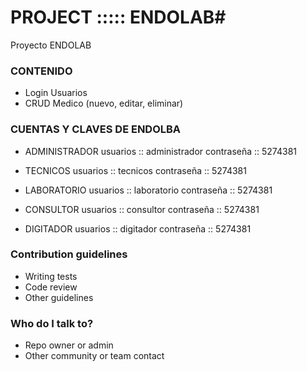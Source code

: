 # PROJECT ::::: ENDOLAB#

Proyecto ENDOLAB

### CONTENIDO ###

* Login Usuarios
* CRUD Medico (nuevo, editar, eliminar)

### CUENTAS Y CLAVES DE ENDOLBA ###

* ADMINISTRADOR 
  usuarios   :: administrador
  contraseña :: 5274381

* TECNICOS
  usuarios   :: tecnicos
  contraseña :: 5274381

* LABORATORIO
  usuarios   :: laboratorio
  contraseña :: 5274381

* CONSULTOR
  usuarios   :: consultor
  contraseña :: 5274381

* DIGITADOR
  usuarios   :: digitador
  contraseña :: 5274381

### Contribution guidelines ###

* Writing tests
* Code review
* Other guidelines

### Who do I talk to? ###

* Repo owner or admin
* Other community or team contact